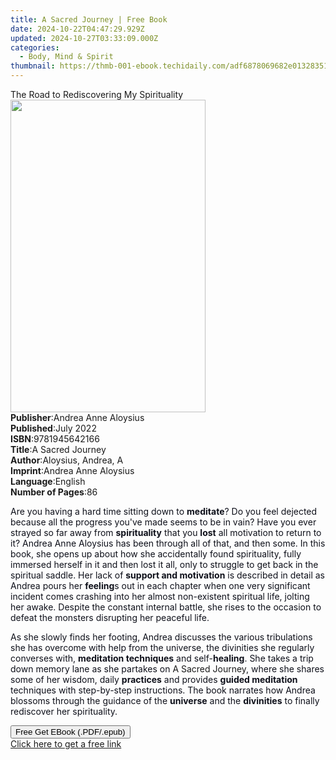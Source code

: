 ```yaml
---
title: A Sacred Journey | Free Book
date: 2024-10-22T04:47:29.929Z
updated: 2024-10-27T03:33:09.000Z
categories:
  - Body, Mind & Spirit
thumbnail: https://thmb-001-ebook.techidaily.com/adf6878069682e01328351c830d3d471feec3b2ae2f5199530ed6a3401614d34.jpg
---
```

<main id="book-container">
  <div class="flex flex-col">
    <div class="book-brief flex-1 py-6 px-4 sm:p-6 md:py-10 md:px-8">
      <!-- brief-->
      <div class="book-brief-main">
        The Road to Rediscovering My Spirituality
      </div>
    </div>
    <div
      class="book-meta-info flex-1 grid gap-4 col-start-1 col-end-3 row-start-1 sm:mb-6 sm:grid-cols-4 lg:gap-6 lg:col-start-2 lg:row-end-6 lg:row-span-6 lg:mb-0"
    >
      <div
        class="book-meta-info-left place-content-center mt-4 p-4 text-sm leading-6 col-start-2 col-span-2 dark:text-slate-400"
      >
        <img
          class="w-full h-500 object-cover rounded-lg sm:h-255 sm:col-span-2 lg:col-span-full"
          src="https://img-001-ebook.techidaily.com/f3066b143aa83cd2a788a92171a6be9c2b67e4521293b0f888cf59504e8be7dd.jpg"
          alt=""
          width="312"
          height="500"
        />
      </div>
      <div
        class="book-meta-info-right mt-2 col-start-1 row-start-2 col-span-3 self-center"
      >
        <!-- meta data  -->
        <div class="flex flex-col px-4 md:px-8">
          <div class="flex-1">
            <strong>Publisher</strong>:<span class="px-2"
              >Andrea Anne Aloysius</span
            >
          </div>
          <div class="flex-1">
            <strong>Published</strong>:<span class="px-2">July 2022</span>
          </div>
          <div class="flex-1">
            <strong>ISBN</strong>:<span class="px-2">9781945642166</span>
          </div>
          <div class="flex-1">
            <strong>Title</strong>:<span class="px-2">A Sacred Journey</span>
          </div>
          <div class="flex-1">
            <strong>Author</strong>:<span class="px-2"
              >Aloysius, Andrea, A</span
            >
          </div>
          <div class="flex-1">
            <strong>Imprint</strong>:<span class="px-2"
              >Andrea Anne Aloysius</span
            >
          </div>
          <div class="flex-1">
            <strong>Language</strong>:<span class="px-2">English</span>
          </div>
          <div class="flex-1">
            <strong>Number of Pages</strong>:<span class="px-2">86</span>
          </div>
        </div>
      </div>
    </div>
    <div class="book-description flex-1 py-6 px-4 sm:p-6 md:py-10 md:px-8">
      <div class="book-description-main">
        <div accordion-content="" id="description">
          <p>
            <span style="color: rgb(14, 16, 26)"
              >Are you having a hard time sitting down to </span
            ><strong style="color: rgb(14, 16, 26)">meditate</strong
            ><span style="color: rgb(14, 16, 26)"
              >? Do you feel dejected because all the progress you've made seems
              to be in vain? Have you ever strayed so far away from </span
            ><strong style="color: rgb(14, 16, 26)">spirituality</strong
            ><span style="color: rgb(14, 16, 26)"> that you </span
            ><strong style="color: rgb(14, 16, 26)">lost</strong
            ><span style="color: rgb(14, 16, 26)">
              all motivation to return to it? Andrea Anne Aloysius has been
              through all of that, and then some. In this book, she opens up
              about how she accidentally found spirituality, fully immersed
              herself in it and then lost it all, only to struggle to get back
              in the spiritual saddle. Her lack of </span
            ><strong style="color: rgb(14, 16, 26)"
              >support and motivation</strong
            ><span style="color: rgb(14, 16, 26)">
              is described in detail as Andrea pours her </span
            ><strong style="color: rgb(14, 16, 26)">feeling</strong
            ><span style="color: rgb(14, 16, 26)"
              >s out in each chapter when one very significant incident comes
              crashing into her almost non-existent spiritual life, jolting her
              awake. Despite the constant internal battle, she rises to the
              occasion to defeat the monsters disrupting her peaceful life.
            </span>
          </p>
          <p>
            <span style="color: rgb(14, 16, 26)"
              >As she slowly finds her footing, Andrea discusses the various
              tribulations she has overcome with help from the universe, the
              divinities she regularly converses with, </span
            ><strong style="color: rgb(14, 16, 26)"
              >meditation techniques</strong
            ><span style="color: rgb(14, 16, 26)"> and self-</span
            ><strong style="color: rgb(14, 16, 26)">healing</strong
            ><span style="color: rgb(14, 16, 26)"
              >. She takes a trip down memory lane as she partakes on </span
            >A Sacred Journey<span style="color: rgb(14, 16, 26)"
              >, where she shares some of her wisdom, daily </span
            ><strong style="color: rgb(14, 16, 26)">practices</strong
            ><span style="color: rgb(14, 16, 26)"> and provides </span
            ><strong style="color: rgb(14, 16, 26)">guided meditation</strong
            ><span style="color: rgb(14, 16, 26)">
              techniques with step-by-step instructions. The book narrates how
              Andrea blossoms through the guidance of the </span
            ><strong style="color: rgb(14, 16, 26)">universe</strong
            ><span style="color: rgb(14, 16, 26)"> and the </span
            ><strong style="color: rgb(14, 16, 26)">divinities</strong
            ><span style="color: rgb(14, 16, 26)">
              to finally rediscover her spirituality.&nbsp;</span
            >
          </p>
        </div>
        <div class="accordion-fader"></div>
      </div>
    </div>
    <div class="book-excerpts flex-1 py-6 px-4 sm:p-6 md:py-10 md:px-8"></div>
    <div
      class="book-about-author flex-1 py-6 px-4 sm:p-6 md:py-10 md:px-8"
    ></div>
    <div class="book-free-get flex-1 py-6 px-4 sm:p-6 md:py-10 md:px-8">
      <button
        id="btn-free-get"
        class="bg-blue-500 hover:bg-blue-700 text-white font-bold py-2 px-4 rounded"
      >
        Free Get EBook (.PDF/.epub)
      </button>
      <div id="countdown-display" class="px-2 text-lg mt-2"></div>
      <a
        id="free-link"
        class="hidden bg-blue-500 hover:bg-blue-700 text-white font-bold py-2 px-4 rounded"
        href="https://www.ebooks.com/en-us/book/210635076/a-sacred-journey/aloysius-andrea-a/"
        target="_blank"
        >Click here to get a free link</a
      >
    </div>
    <script>
      let countdownTime = 0;
      let countdownInterval = null;
      document
        .getElementById('btn-free-get')
        .addEventListener('click', startCountdown);
      function startCountdown() {
        countdownTime = new Date().getTime() + 60000 * 3;
        countdownInterval = setInterval(updateCountdown, 1000);
        document.getElementById('btn-free-get').disabled = true;
        document
          .getElementById('btn-free-get')
          .classList.add('bg-gray-500', 'cursor-not-allowed');
      }
      function updateCountdown() {
        let currentTime = new Date().getTime();
        let timeLeft = countdownTime - currentTime;
        let secondsLeft = Math.floor(timeLeft / 1000);
        document.getElementById('countdown-display').innerHTML =
          `Remaining time: ${secondsLeft} seconds.`;
        if (secondsLeft <= 0) {
          clearInterval(countdownInterval);
          document.getElementById('btn-free-get').classList.add('hidden');
          document.getElementById('free-link').classList.remove('hidden');
          document.getElementById('countdown-display').innerHTML = '';
        }
      }
    </script>
  </div>
</main>

<ins class="adsbygoogle"
      style="display:block"
      data-ad-client="ca-pub-7571918770474297"
      data-ad-slot="8358498916"
      data-ad-format="auto"
      data-full-width-responsive="true"></ins>
    